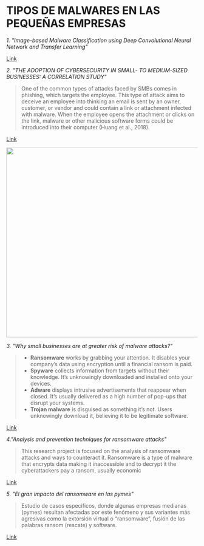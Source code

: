 # TIPOS DE MALWARES EN LAS PEQUEÑAS EMPRESAS

*1. "Image-based Malware Classification using Deep Convolutional
Neural Network and Transfer Learning"*

[Link](https://dl.acm.org/doi/pdf/10.1145/3503047.3503081)

*2. "THE ADOPTION OF CYBERSECURITY IN SMALL- TO MEDIUM-SIZED
BUSINESSES: A CORRELATION STUDY"*

>One of the common types of attacks faced by SMBs comes in phishing, which targets the
employee. This type of attack aims to deceive an employee into thinking an email is sent by an
owner, customer, or vendor and could contain a link or attachment infected with malware. When
the employee opens the attachment or clicks on the link, malware or other malicious software
forms could be introduced into their computer (Huang et al., 2018).


[Link](https://media.proquest.com/media/hms/PFT/2/kgtgJ?_s=VTralaBxRMxJkwvIfCF5R6Rs%2BsQ%3D)


<img src="https://github.com/Sebz16/Investigacion/assets/93724041/535c60e9-31ec-493f-a5c5-21a4a8ca2025" width="600" height="500" />

*3. "Why small businesses are at greater risk of malware attacks?"*
>- **Ransomware** works by grabbing your attention. It disables your company’s data using encryption until a financial ransom is paid.
>- **Spyware** collects information from targets without their knowledge. It’s unknowingly downloaded and installed onto your devices.
>- **Adware** displays intrusive advertisements that reappear when closed. It’s usually delivered as a high number of pop-ups that disrupt your systems.
>- **Trojan malware** is disguised as something it’s not. Users unknowingly download it, believing it to be legitimate software.

[Link](https://www.linkedin.com/pulse/why-small-businesses-greater-risk-malware-attacks-be-cybersmart-0rn9e/)


*4."Analysis and prevention techniques for ransomware attacks"*

>This  research  project  is  focused  on  the  analysis  of  ransomware  attacks  and  ways  to counteract it. Ransomware is a type of malware that encrypts data making it inaccessible and  to  decrypt  it  the  cyberattackers  pay  a  ransom,  usually  economic

[Link](https://revista-edwardsdeming.com/index.php/es/article/view/73/124)



*5. "El gran impacto del ransomware en las pymes"*

>Estudio de casos especificos, donde algunas empresas medianas (pymes) resultan afectadas por este fenómeno y sus variantes más agresivas como la extorsión virtual o “ransomware”, fusión de las palabras ransom (rescate) y software.

[Link](https://www.godaddy.com/resources/latam/stories/impacto-ransomware-pymes)


